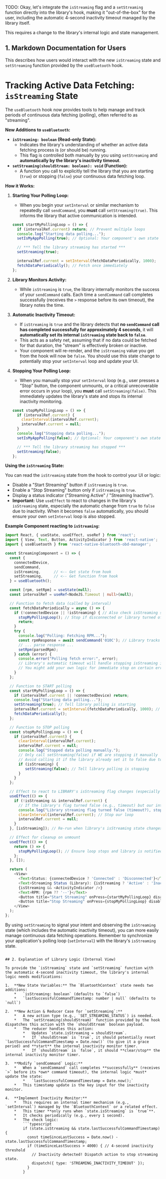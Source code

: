 TODO: Okay, let's integrate the `isStreaming` flag and a `setStreaming` function directly into the library's hook, making it "out-of-the-box" for the user, including the automatic 4-second inactivity timeout managed by the library itself.

This requires a change to the library's internal logic and state management.

## 1. Markdown Documentation for Users

This describes how users would interact with the new `isStreaming` state and `setStreaming` function provided by the `useBluetooth` hook.

# Tracking Active Data Fetching: `isStreaming` State

The `useBluetooth` hook now provides tools to help manage and track periods of continuous data fetching (polling), often referred to as "streaming".

**New Additions to `useBluetooth`:**

*   **`isStreaming: boolean` (Read-only State):**
    *   Indicates the library's understanding of whether an active data fetching process is (or should be) running.
    *   This flag is controlled both manually by you using `setStreaming` and **automatically by the library's inactivity timeout**.
*   **`setStreaming(shouldStream: boolean): void` (Function):**
    *   A function you call to explicitly tell the library that you are starting (`true`) or stopping (`false`) your continuous data fetching loop.

**How it Works:**

1.  **Starting Your Polling Loop:**
    *   When you begin your `setInterval` or similar mechanism to repeatedly call `sendCommand`, you **must** call `setStreaming(true)`. This informs the library that active communication is intended.
    ```typescript
    const startMyPollingLoop = () => {
      if (intervalRef.current) return; // Prevent multiple loops
      console.log("Starting data polling...");
      setIsMyAppPolling(true); // Optional: Your component's own state if needed

      // *** Tell the library streaming has started ***
      setStreaming(true);

      intervalRef.current = setInterval(fetchDataPeriodically, 1000);
      fetchDataPeriodically(); // Fetch once immediately
    };
    ```

2.  **Library Monitors Activity:**
    *   While `isStreaming` is `true`, the library internally monitors the success of your `sendCommand` calls. Each time a `sendCommand` call completes successfully (receives the `>` response before its own timeout), the library notes the time.

3.  **Automatic Inactivity Timeout:**
    *   If `isStreaming` is `true` and the library detects that **no `sendCommand` call has completed successfully for approximately 4 seconds**, it will **automatically set its internal `isStreaming` state back to `false`**.
    *   This acts as a safety net, assuming that if no data could be fetched for that duration, the "stream" is effectively broken or inactive.
    *   Your component will re-render, and the `isStreaming` value you get from the hook will now be `false`. You should use this state change to potentially stop your `setInterval` loop and update your UI.

4.  **Stopping Your Polling Loop:**
    *   When you manually stop your `setInterval` loop (e.g., user presses a "Stop" button, the component unmounts, or a critical unrecoverable error occurs in your loop), you **must** call `setStreaming(false)`. This immediately updates the library's state and stops its internal inactivity monitoring.
    ```typescript
    const stopMyPollingLoop = () => {
      if (intervalRef.current) {
        clearInterval(intervalRef.current);
        intervalRef.current = null;
      }
      console.log("Stopping data polling...");
      setIsMyAppPolling(false); // Optional: Your component's own state

      // *** Tell the library streaming has stopped ***
      setStreaming(false);
    };
    ```

**Using the `isStreaming` State:**

You can read the `isStreaming` state from the hook to control your UI or logic:

*   Disable a "Start Streaming" button if `isStreaming` is `true`.
*   Enable a "Stop Streaming" button only if `isStreaming` is `true`.
*   Display a status indicator ("Streaming Active" / "Streaming Inactive").
*   **Important:** Use `useEffect` to react to changes in the library's `isStreaming` state, especially the automatic change from `true` to `false` due to inactivity. When it becomes `false` automatically, you should ensure your own `setInterval` loop is also stopped.

**Example Component reacting to `isStreaming`:**

```typescript
import React, { useState, useEffect, useRef } from 'react';
import { View, Text, Button, ActivityIndicator } from 'react-native';
import { useBluetooth } from 'react-native-bluetooth-obd-manager';

const StreamingComponent = () => {
  const {
    connectedDevice,
    sendCommand,
    isStreaming,      // <-- Get state from hook
    setStreaming,     // <-- Get function from hook
  } = useBluetooth();

  const [rpm, setRpm] = useState(null);
  const intervalRef = useRef<NodeJS.Timeout | null>(null);

  // Function to fetch data (called by interval)
  const fetchDataPeriodically = async () => {
    if (!connectedDevice || !isStreaming) { // Also check isStreaming state from library
      stopMyPollingLoop(); // Stop if disconnected or library turned off streaming
      return;
    }
    try {
      console.log("Polling: Fetching RPM...");
      const rpmResponse = await sendCommand('010C'); // Library tracks success internally
      // ... parse response ...
      setRpm(parsedRpm);
    } catch (error) {
      console.error("Polling fetch error:", error);
      // Library's automatic timeout will handle stopping isStreaming if this persists
      // You might add your own logic for immediate stop on certain errors
    }
  };

  // Function to START polling
  const startMyPollingLoop = () => {
    if (intervalRef.current || !connectedDevice) return;
    console.log("Starting data polling...");
    setStreaming(true); // Tell library polling is starting
    intervalRef.current = setInterval(fetchDataPeriodically, 1000); // Start your interval
    fetchDataPeriodically();
  };

  // Function to STOP polling
  const stopMyPollingLoop = () => {
    if (intervalRef.current) {
      clearInterval(intervalRef.current);
      intervalRef.current = null;
      console.log("Stopped data polling manually.");
      // Only call setStreaming(false) if WE are stopping it manually
      // Avoid calling it if the library already set it to false due to timeout
      if (isStreaming) {
         setStreaming(false); // Tell library polling is stopping
      }
    }
  };

  // Effect to react to LIBRARY's isStreaming flag changes (especially auto-timeout)
  useEffect(() => {
    if (!isStreaming && intervalRef.current) {
      // If the library's flag turned false (e.g., timeout) but our interval is still running...
      console.log("Library streaming flag turned false (timeout?), stopping interval.");
      clearInterval(intervalRef.current); // Stop our loop
      intervalRef.current = null;
    }
  }, [isStreaming]); // Re-run when library's isStreaming state changes

  // Effect for cleanup on unmount
  useEffect(() => {
    return () => {
      stopMyPollingLoop(); // Ensure loop stops and library is notified on unmount
    };
  }, []);

  return (
    <View>
      <Text>Status: {connectedDevice ? 'Connected' : 'Disconnected'}</Text>
      <Text>Streaming Status (Library): {isStreaming ? 'Active' : 'Inactive'}</Text>
      {isStreaming && <ActivityIndicator />}
      <Text>RPM: {rpm ?? '--'}</Text>
      <Button title="Start Streaming" onPress={startMyPollingLoop} disabled={isStreaming || !connectedDevice} />
      <Button title="Stop Streaming" onPress={stopMyPollingLoop} disabled={!isStreaming} />
    </View>
  );
};
```

By using `setStreaming` to signal your intent and observing the `isStreaming` state (which includes the automatic inactivity timeout), you can more easily manage continuous data fetching operations. Remember to synchronize your application's polling loop (`setInterval`) with the library's `isStreaming` state.

```

## 2. Explanation of Library Logic (Internal View)

To provide the `isStreaming` state and `setStreaming` function with the automatic 4-second inactivity timeout, the library's internal logic needs modifications:

1.  **New State Variables:** The `BluetoothContext` state needs two additions:
    *   `isStreaming: boolean` (defaults to `false`)
    *   `lastSuccessfulCommandTimestamp: number | null` (defaults to `null`)

2.  **New Action & Reducer Case for `setStreaming`:**
    *   A new action type (e.g., `SET_STREAMING_STATUS`) is needed.
    *   The `setStreaming(shouldStream)` function provided by the hook dispatches this action with the `shouldStream` boolean payload.
    *   The reducer handles this action:
        *   Updates `state.isStreaming = shouldStream`.
        *   If `shouldStream` is `true`, it should potentially reset `lastSuccessfulCommandTimestamp = Date.now()` (to give it a grace period) and **start** the internal inactivity monitor timer.
        *   If `shouldStream` is `false`, it should **clear/stop** the internal inactivity monitor timer.

3.  **Modify `sendCommand` Logic:**
    *   When a `sendCommand` call completes **successfully** (receives `>` before its *own* command timeout), the internal logic *must* update the state:
        *   `lastSuccessfulCommandTimestamp = Date.now();`
    *   This timestamp update is the key input for the inactivity monitor.

4.  **Implement Inactivity Monitor:**
    *   This requires an internal timer mechanism (e.g., `setInterval`) managed by the `BluetoothContext` or a related effect.
    *   This timer **only runs when `state.isStreaming` is `true`**.
    *   It checks periodically (e.g., every 1 second).
    *   The check logic:
        ```typescript
        if (state.isStreaming && state.lastSuccessfulCommandTimestamp) {
          const timeSinceLastSuccess = Date.now() - state.lastSuccessfulCommandTimestamp;
          if (timeSinceLastSuccess > 4000) { // 4-second inactivity threshold
            // Inactivity detected! Dispatch action to stop streaming state.
            dispatch({ type: 'STREAMING_INACTIVITY_TIMEOUT' });
          }
        }
        